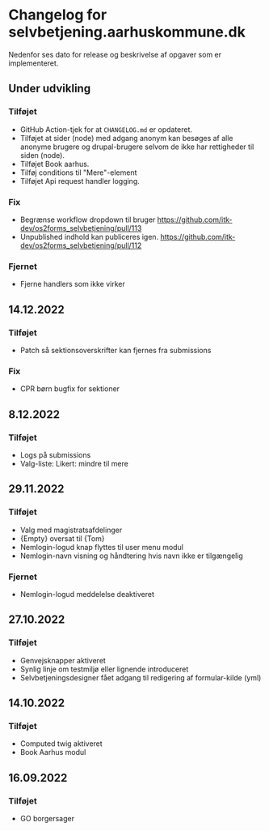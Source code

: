 <!-- markdownlint-disable MD024 -->
# Changelog for selvbetjening.aarhuskommune.dk

Nedenfor ses dato for release og beskrivelse af opgaver som er implementeret.

## Under udvikling

### Tilføjet

* GitHub Action-tjek for at `CHANGELOG.md` er opdateret.
* Tilføjet at sider (node) med adgang anonym kan besøges af alle anonyme brugere
  og drupal-brugere selvom de ikke har rettigheder til siden (node).
* Tilføjet Book aarhus.
* Tilføj conditions til "Mere"-element
* Tilføjet Api request handler logging.

### Fix

* Begrænse workflow dropdown til bruger <https://github.com/itk-dev/os2forms_selvbetjening/pull/113>
* Unpublished indhold kan publiceres igen. <https://github.com/itk-dev/os2forms_selvbetjening/pull/112>

### Fjernet

* Fjerne handlers som ikke virker

## 14.12.2022

### Tilføjet

* Patch så sektionsoverskrifter kan fjernes fra submissions

### Fix

* CPR børn bugfix for sektioner

## 8.12.2022

### Tilføjet

* Logs på submissions
* Valg-liste: Likert: mindre til mere

## 29.11.2022

### Tilføjet

* Valg med magistratsafdelinger
* {Empty} oversat til {Tom}
* Nemlogin-logud knap flyttes til user menu modul
* Nemlogin-navn visning og håndtering hvis navn ikke er tilgængelig

### Fjernet

* Nemlogin-logud meddelelse deaktiveret

## 27.10.2022

### Tilføjet

* Genvejsknapper aktiveret
* Synlig linje om testmiljø eller lignende introduceret
* Selvbetjeningsdesigner fået adgang til redigering af formular-kilde (yml)

## 14.10.2022

### Tilføjet

* Computed twig aktiveret
* Book Aarhus modul

## 16.09.2022

### Tilføjet

* GO borgersager
